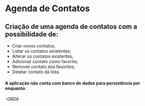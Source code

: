 # Agenda de Contatos

## Criação de uma agenda de contatos com a possibilidade de:
* Criar novos contatos;
* Listar os contatos existentes;
* Alterar os contatos existentes;
* Adicionar contato como favorito;
* Remover contato dos favoritos;
* Deletar contato da lista.

#### A aplicação não conta com banco de dados para persistência por enquanto.

_-GRDA_